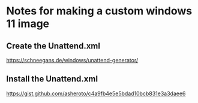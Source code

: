 # Notes for making a custom windows 11 image

## Create the Unattend.xml

https://schneegans.de/windows/unattend-generator/

## Install the Unattend.xml
https://gist.github.com/asheroto/c4a9fb4e5e5bdad10bcb831e3a3daee6
